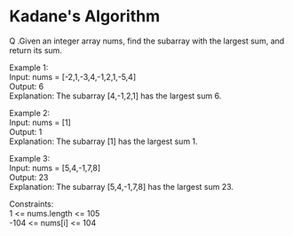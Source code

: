 # Kadane's Algorithm #

Q .Given an integer array nums, find the subarray with the largest sum, and return its sum.


Example 1:
<br/>
Input: nums = [-2,1,-3,4,-1,2,1,-5,4]
<br/>
Output: 6
<br/>
Explanation: The subarray [4,-1,2,1] has the largest sum 6.
<br/>

Example 2:
<br/>
Input: nums = [1]
<br/>
Output: 1
<br/>
Explanation: The subarray [1] has the largest sum 1.
<br/>

Example 3:
<br/>
Input: nums = [5,4,-1,7,8]
<br/>
Output: 23
<br/>
Explanation: The subarray [5,4,-1,7,8] has the largest sum 23.
<br/>
 

Constraints:
<br/>
1 <= nums.length <= 105
<br/>
-104 <= nums[i] <= 104